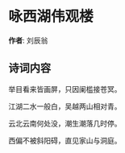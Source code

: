 # 咏西湖伟观楼

**作者**: 刘辰翁

## 诗词内容

举目看来皆画屏，只因阑槛接苍冥。

江湖二水一般白，吴越两山相对青。

云北云南何处没，潮生潮落几时停。

西偏不被斜阳碍，直见家山与洞庭。

